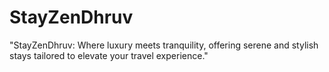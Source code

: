 # StayZenDhruv
"StayZenDhruv: Where luxury meets tranquility, offering serene and stylish stays tailored to elevate your travel experience."
